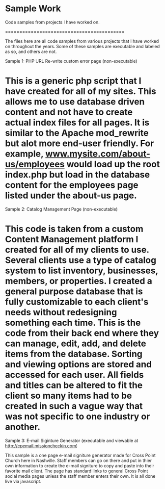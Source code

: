 Sample Work
==========================================


Code samples from projects I have worked on.

==========================================

The files here are all code samples from various projects that I have worked on throughout the years.  Some of these samples are executable and labeled as so, and others are not.
 
 
Sample 1: PHP URL Re-write custom error page (non-executable)

   This is a generic php script that I have created for all of my sites.  This allows me to use database driven content and not have to create actual index files for all pages.  It is similar to the Apache mod_rewrite but alot more end-user friendly.  For example, www.mysite.com/about-us/employees would load up the root index.php but load in the database content for the employees page listed under the about-us page.
==========================================
Sample 2:  Catalog Management Page (non-executable)

   This code is taken from a custom Content Management platform I created for all of my clients to use.  Several clients use a type of catalog system to list inventory, businesses, members, or properties.  I created a general purpose database that is fully customizable to each client's needs without redesigning something each time.  This is the code from their back end where they can manage, edit, add, and delete items from the database.  Sorting and viewing options are stored and accessed for each user.  All fields and titles can be altered to fit the client so many items had to be created in such a vague way that was not specific to one industry or another.
==========================================
Sample 3:  E-mail Siginture Generator (executable and viewable at http://cpemail.missioncheckin.com)

   This sample is a one page e-mail signiture generator made for Cross Point Church here in Nashville.  Staff members can go on there and put in thier own information to create the e-mail signiture to copy and paste into their favorite mail client.  The page has standard links to general Cross Point social media pages unless the staff member enters their own.  It is all done live via javascript.
